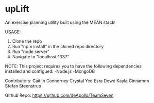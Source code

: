 upLift
====================

An exercise planning utility built using the MEAN stack!

USAGE:

1. Clone the repo
2. Run "npm install" in the cloned repo directory
4. Run "node server"
5. Navigate to "localhost:1337"

NOTE:
This project requires you to have the following dependencies installed and configued:
-Node.js
-MongoDB

Contributors:
Caitlin Connerney
Crystal Yee
Ezra Dowd
Kayla Cinnamon
Stefan Steenstrup

Github Repo: https://github.com/deApollo/TeamSeven
